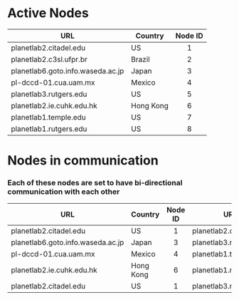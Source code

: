 # Active Nodes

| URL                               | Country   | Node ID |
| --------------------------------- | --------- | :-----: |
| planetlab2.citadel.edu            | US        |    1    |
| planetlab2.c3sl.ufpr.br           | Brazil    |    2    |
| planetlab6.goto.info.waseda.ac.jp | Japan     |    3    |
| pl-dccd-01.cua.uam.mx             | Mexico    |    4    |
| planetlab3.rutgers.edu            | US        |    5    |
| planetlab2.ie.cuhk.edu.hk         | Hong Kong |    6    |
| planetlab1.temple.edu             | US        |    7    |
| planetlab1.rutgers.edu            | US        |    8    |



# Nodes in communication
### Each of these nodes are set to have bi-directional communication with each other

| URL                               | Country   | Node ID | URL                     | Country | Node ID |
| --------------------------------- | --------- | :-----: | ----------------------- | ------- | :-----: |
| planetlab2.citadel.edu            | US        |    1    | planetlab2.c3sl.ufpr.br | Brazil  |    2    |
| planetlab6.goto.info.waseda.ac.jp | Japan     |    3    | planetlab3.rutgers.edu  | US      |    5    |
| pl-dccd-01.cua.uam.mx             | Mexico    |    4    | planetlab1.temple.edu   | US      |    7    |
| planetlab2.ie.cuhk.edu.hk         | Hong Kong |    6    | planetlab1.rutgers.edu  | US      |    8    |
| planetlab2.citadel.edu            | US        |    1    | planetlab3.rutgers.edu  | US      |    5    |